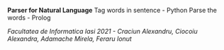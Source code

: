 **Parser for Natural Language**
Tag words in sentence - Python
Parse the words - Prolog

_Facultatea de Informatica Iasi 2021 - Craciun Alexandru, Ciocoiu Alexandra, Adamache Mirela, Feraru Ionut_